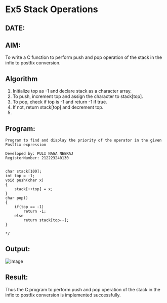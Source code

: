 # Ex5 Stack Operations
## DATE: 
## AIM:
To write a C function to perform push and pop operation of the stack in the infix to postfix conversion.

## Algorithm
1. Initialize top as -1 and declare stack as a character array. 
2. To push, increment top and assign the character to stack[top]. 
3. To pop, check if top is -1 and return -1 if true. 
4. If not, return stack[top] and decrement top.
5. 
## Program:
```
Program to find and display the priority of the operator in the given Postfix expression

Developed by: PULI NAGA NEERAJ
RegisterNumber: 212223240130


char stack[100]; 
int top = -1; 
void push(char x) 
{ 
    stack[++top] = x; 
}  
char pop() 
{ 
    if(top == -1) 
        return -1; 
    else 
        return stack[top--]; 
}

*/

```

## Output:

![image](https://github.com/user-attachments/assets/eca9a9a7-6828-43ad-98e2-50480f8ac8e4)

## Result:
Thus the C program to perform push and pop operation of the stack in the infix to postfix conversion is implemented successfully.
